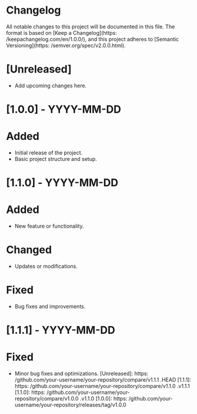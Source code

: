 # Changelog
All notable changes to this project will be documented in this file.
The format is based on [Keep a Changelog](https: /keepachangelog.com/en/1.0.0/),
and this project adheres to [Semantic Versioning](https: /semver.org/spec/v2.0.0.html).
# [Unreleased]
- Add upcoming changes here.
# [1.0.0] - YYYY-MM-DD
# Added
- Initial release of the project.
- Basic project structure and setup.
# [1.1.0] - YYYY-MM-DD
# Added
- New feature or functionality.
# Changed
- Updates or modifications.
# Fixed
- Bug fixes and improvements.
# [1.1.1] - YYYY-MM-DD
# Fixed
- Minor bug fixes and optimizations.
[Unreleased]: https: /github.com/your-username/your-repository/compare/v1.1.1 .HEAD
[1.1.1]: https: /github.com/your-username/your-repository/compare/v1.1.0 .v1.1.1
[1.1.0]: https: /github.com/your-username/your-repository/compare/v1.0.0 .v1.1.0
[1.0.0]: https: /github.com/your-username/your-repository/releases/tag/v1.0.0